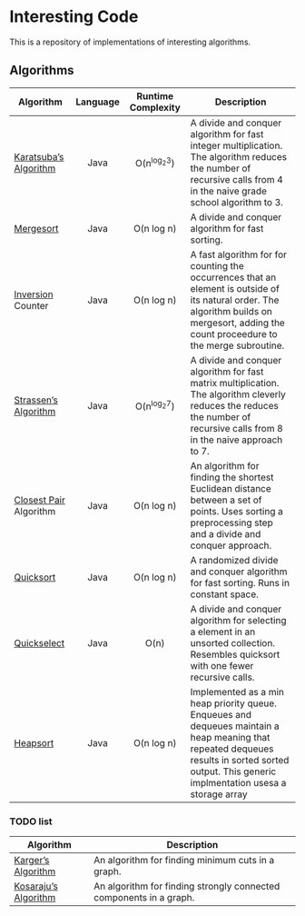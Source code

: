 # Interesting Code
This is a repository of implementations of interesting algorithms.

## Algorithms
| Algorithm                                                                              | Language        | Runtime Complexity              | Description                                                                                                                                                                                      |
| -------------------------------------------------------------------------------------- | :-------------: | :-----------------------------: | ------------------                                                                                                                                                                               |
| [Karatsuba’s Algorithm](http://en.wikipedia.org/wiki/Karatsuba_algorithm)              | Java            | O(n<sup>log<sub>2</sub>3</sup>) | A divide and conquer algorithm for fast integer multiplication. The algorithm reduces the number of recursive calls from 4 in the naive grade school algorithm to 3.                             |
| [Mergesort](http://en.wikipedia.org/wiki/Merge_sort)                                   | Java            | O(n log n)                      | A divide and conquer algorithm for fast sorting.                                                                                                                                                 |
| [Inversion](http://en.wikipedia.org/wiki/Inversion_%28discrete_mathematics%29) Counter | Java            | O(n log n)                      | A fast algorithm for for counting the occurrences that an element is outside of its natural order. The algorithm builds on mergesort, adding the count proceedure to the merge subroutine.       |
| [Strassen’s Algorithm](http://en.wikipedia.org/wiki/Strassen_algorithm)                | Java            | O(n<sup>log<sub>2</sub>7</sup>) | A divide and conquer algorithm for fast matrix multiplication. The algorithm cleverly reduces the reduces the number of recursive calls from 8 in the naive approach to 7.                       |
| [Closest Pair](http://en.wikipedia.org/wiki/Closest_pair_of_points_problem) Algorithm  | Java            | O(n log n)                      | An algorithm for finding the shortest Euclidean distance between a set of points. Uses sorting a preprocessing step and a divide and conquer approach.                                           |
| [Quicksort](http://en.wikipedia.org/wiki/Quicksort)                                    | Java            | O(n log n)                      | A randomized divide and conquer algorithm for fast sorting. Runs in constant space.                                                                                                              |
| [Quickselect](http://en.wikipedia.org/wiki/Quickselect)                                | Java            | O(n)                            | A divide and conquer algorithm for selecting a element in an unsorted collection. Resembles quicksort with one fewer recursive calls.                                                            |
| [Heapsort](http://en.wikipedia.org/wiki/Heapsort)                                      | Java            | O(n log n)                      | Implemented as a min heap priority queue. Enqueues and dequeues maintain a heap meaning that repeated dequeues results in sorted sorted output. This generic implmentation usesa a storage array |
### TODO list
| Algorithm                                                                              | Description                                                        |
| -------------------------------------------------------------------------------------- | -------------------------------                                    |
| [Karger’s Algorithm](http://en.wikipedia.org/wiki/Karger%27s_algorithm)                | An algorithm for finding minimum cuts in a graph.                  |
| [Kosaraju’s Algorithm](http://en.wikipedia.org/wiki/Kosaraju%27s_algorithm)            | An algorithm for finding strongly connected components in a graph. |


